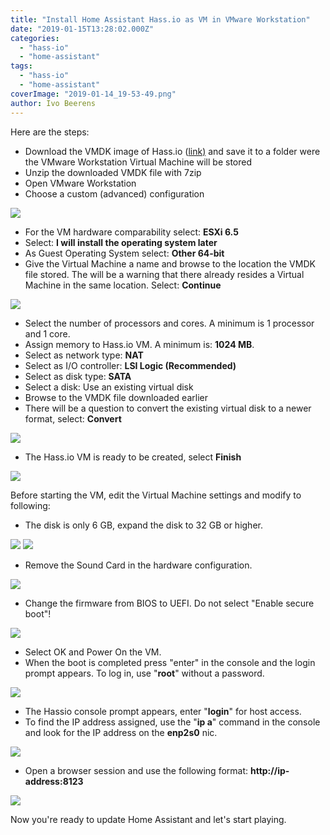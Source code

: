 ```yaml
---
title: "Install Home Assistant Hass.io as VM in VMware Workstation"
date: "2019-01-15T13:28:02.000Z"
categories: 
  - "hass-io"
  - "home-assistant"
tags: 
  - "hass-io"
  - "home-assistant"
coverImage: "2019-01-14_19-53-49.png"
author: Ivo Beerens
---
```


Here are the steps:

- Download the VMDK image of Hass.io ([link)](https://www.home-assistant.io/hassio/installation/) and save it to a folder were the VMware Workstation Virtual Machine will be stored
- Unzip the downloaded VMDK file with 7zip
- Open VMware Workstation
- Choose a custom (advanced) configuration

[![](images/2019-01-14_19-53-49-284x300.png)](images/2019-01-14_19-53-49.png)

- For the VM hardware comparability select: **ESXi 6.5**
- Select: **I will install the operating system later**
- As Guest Operating System select: **Other 64-bit**
- Give the Virtual Machine a name and browse to the location the VMDK file stored. The will be a warning that there already resides a Virtual Machine in the same location. Select: **Continue**

[![](images/name1-284x300.png)](images/name1.png)

- Select the number of processors and cores. A minimum is 1 processor and 1 core.
- Assign memory to Hass.io VM. A minimum is: **1024 MB**.
- Select as network type: **NAT**
- Select as I/O controller: **LSI Logic (Recommended)**
- Select as disk type: **SATA**
- Select a disk: Use an existing virtual disk
- Browse to the VMDK file downloaded earlier
- There will be a question to convert the existing virtual disk to a newer format, select: **Convert**

[![](images/disk-284x300.png)](images/disk.png)

- The Hass.io VM is ready to be created, select **Finish**

[![](images/complete-284x300.png)](images/complete.png)

Before starting the VM, edit the Virtual Machine settings and modify to following:

- The disk is only 6 GB, expand the disk to 32 GB or higher.

[![](images/expand-294x300.png)](images/expand.png) [![](images/expand1-300x187.png)](https://www.ivobeerens.nl/wp-content/uploads/2019/01/expand1.png)

- Remove the Sound Card in the hardware configuration.

[![](images/sound-294x300.png)](images/sound.png)

- Change the firmware from BIOS to UEFI. Do not select "Enable secure boot"!

[![](images/uefi-294x300.png)](images/uefi.png)

- Select OK and Power On the VM.
- When the boot is completed press "enter" in the console and the login prompt appears. To log in, use "**root**" without a password.

[![](images/screen-300x197.png)](images/screen.png)

- The Hassio console prompt appears, enter "**login**" for host access.
- To find the IP address assigned, use the "**ip a**" command in the console and look for the IP address on the **enp2s0** nic.

[![](images/console2-300x184.png)](images/console2.png)

- Open a browser session and use the following format: **http://ip-address:8123**

[![](images/HA-300x113.png)](images/HA.png)

Now you're ready to update Home Assistant and let's start playing.



